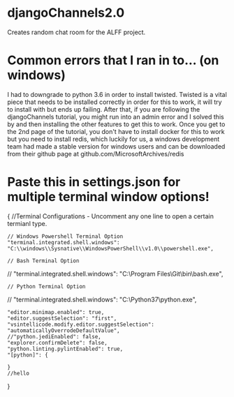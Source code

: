 # djangoChannels2.0
Creates random chat room for the ALFF project.

# Common errors that I ran in to... (on windows)
I had to downgrade to python 3.6 in order to install twisted.
Twisted is a vital piece that needs to be installed correctly in order for this to work, it will try to install with <pip install channels> but ends up failing. After that, if you are following the djangoChannels tutorial, you might run into an admin error and I solved this by <pip install pywin32> and then installing the other features to get this to work. Once you get to the 2nd page of the tutorial, you don't have to install docker for this to work but you need to install redis, which luckily for us, a windows development team had made a stable version for windows users and can be downloaded from their github page at github.com/MicrosoftArchives/redis


# Paste this in settings.json for multiple terminal window options!
{
    //Terminal Configurations - Uncomment any one line to open a certain termianl type.

    // Windows Powershell Terminal Option
    "terminal.integrated.shell.windows": "C:\\windows\\Sysnative\\WindowsPowerShell\\v1.0\\powershell.exe",
    
    // Bash Terminal Option
   // "terminal.integrated.shell.windows": "C:\\Program Files\\Git\\bin\\bash.exe",

    // Python Terminal Option
   // "terminal.integrated.shell.windows": "C:\\Python37\\python.exe",

    "editor.minimap.enabled": true,
    "editor.suggestSelection": "first",
    "vsintellicode.modify.editor.suggestSelection": "automaticallyOverrodeDefaultValue",
    //"python.jediEnabled": false,
    "explorer.confirmDelete": false,
    "python.linting.pylintEnabled": true,
    "[python]": {
        
    }
    //hello
}

